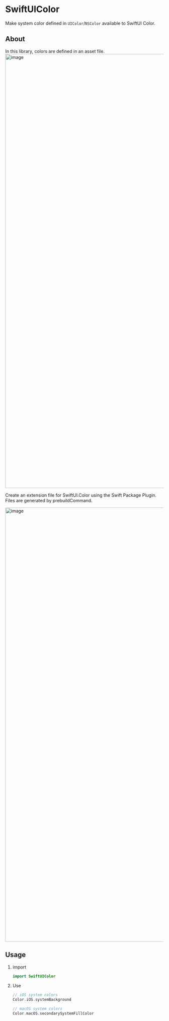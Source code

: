 # SwiftUIColor

Make system color defined in `UIColor`/`NSColor` available to SwiftUI Color.

## About
In this library, colors are defined in an asset file.
<img width="1379" alt="image" src="https://user-images.githubusercontent.com/50244599/197352199-499cec35-bc47-43ae-8fe4-9b785cab1faa.png">

Create an extension file for SwiftUI.Color using the Swift Package Plugin.
Files are generated by prebuildCommand.

<img width="1379" alt="image" src="https://user-images.githubusercontent.com/50244599/197352377-13e2b057-f389-468a-9659-a7240d0b4c2c.png">

## Usage
1. import
   ```swift
   import SwiftUIColor
   ```
2. Use
   ```swift
   // iOS system colors
   Color.iOS.systemBackground

   // macOS system colors
   Color.macOS.secondarySystemFillColor
   ```

